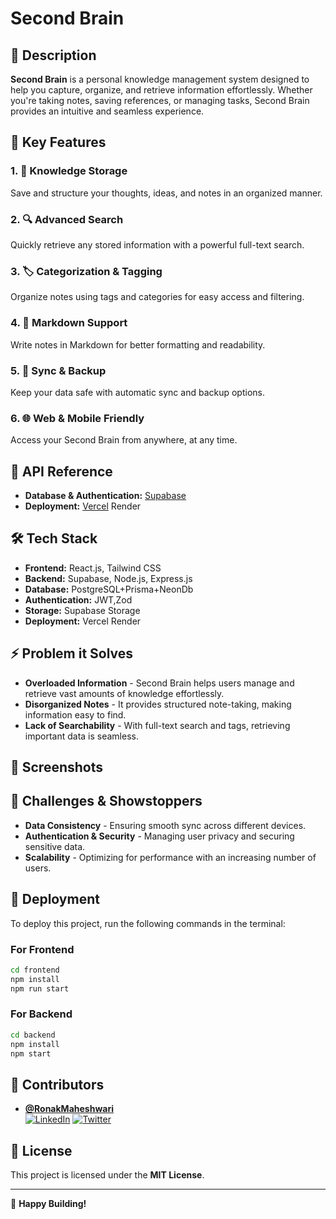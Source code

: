 # Second Brain

## 📌 Description
**Second Brain** is a personal knowledge management system designed to help you capture, organize, and retrieve information effortlessly. Whether you're taking notes, saving references, or managing tasks, Second Brain provides an intuitive and seamless experience.

## 🚀 Key Features

### 1. 📝 Knowledge Storage
Save and structure your thoughts, ideas, and notes in an organized manner.

### 2. 🔍 Advanced Search
Quickly retrieve any stored information with a powerful full-text search.

### 3. 🏷️ Categorization & Tagging
Organize notes using tags and categories for easy access and filtering.

### 4. 📑 Markdown Support
Write notes in Markdown for better formatting and readability.

### 5. 🔄 Sync & Backup
Keep your data safe with automatic sync and backup options.

### 6. 🌐 Web & Mobile Friendly
Access your Second Brain from anywhere, at any time.

## 📡 API Reference

- **Database & Authentication:** [Supabase](https://supabase.io/docs)
- **Deployment:** [Vercel](https://vercel.com/docs) Render

## 🛠 Tech Stack

- **Frontend:** React.js, Tailwind CSS
- **Backend:** Supabase, Node.js, Express.js
- **Database:** PostgreSQL+Prisma+NeonDb
- **Authentication:** JWT,Zod
- **Storage:** Supabase Storage
- **Deployment:** Vercel Render

## ⚡ Problem it Solves
- **Overloaded Information** - Second Brain helps users manage and retrieve vast amounts of knowledge effortlessly.
- **Disorganized Notes** - It provides structured note-taking, making information easy to find.
- **Lack of Searchability** - With full-text search and tags, retrieving important data is seamless.

## 📸 Screenshots


## 🚧 Challenges & Showstoppers

- **Data Consistency** - Ensuring smooth sync across different devices.
- **Authentication & Security** - Managing user privacy and securing sensitive data.
- **Scalability** - Optimizing for performance with an increasing number of users.

## 🚀 Deployment
To deploy this project, run the following commands in the terminal:

### For Frontend
```sh
cd frontend
npm install
npm run start
```

### For Backend
```sh
cd backend
npm install
npm start
```

## 👥 Contributors

- **[@RonakMaheshwari](https://github.com/ronakmaheshwari)**  
  [![LinkedIn](https://img.shields.io/badge/linkedin-0A66C2?style=for-the-badge&logo=linkedin&logoColor=white)](https://linkedin.com/in/ronakmaheshwari)
  [![Twitter](https://img.shields.io/badge/twitter-1DA1F2?style=for-the-badge&logo=twitter&logoColor=white)](https://twitter.com/ronak_maheshwari)

## 📜 License
This project is licensed under the **MIT License**.

---

🚀 **Happy Building!**
